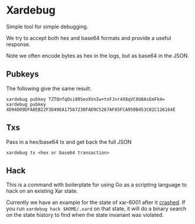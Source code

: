 # Xardebug

Simple tool for simple debugging.

We try to accept both hex and base64 formats and provide a useful response.

Note we often encode bytes as hex in the logs, but as base64 in the JSON.

## Pubkeys

The following give the same result:

```
xardebug pubkey TZTQnfqOsi89SeoXVnIw+tnFJnr4X8qVC0U8AsEmFk4=
xardebug pubkey 4D94D09DFA8EB22F3D49EA17567230FAD9C5267AF85FCA950B453C02C126164E
```

## Txs

Pass in a hex/base64 tx and get back the full JSON

```
xardebug tx <hex or base64 transaction>
```

## Hack

This is a command with boilerplate for using Go as a scripting language to hack
on an existing Xar state.

Currently we have an example for the state of xar-6001 after it
[crashed](https://github.com/cosmos/cosmos-sdk/blob/master/cmd/xar/testnets/STATUS.md#june-13-2018-230-est---published-postmortem-of-xar-6001-failure). 
If you run `xardebug hack $HOME/.xard` on that 
state, it will do a binary search on the state history to find when the state
invariant was violated.
